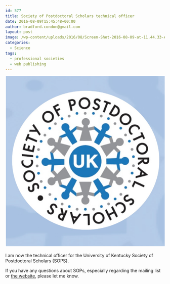 ```yaml
---
id: 577
title: Society of Postdoctoral Scholars technical officer
date: 2016-08-09T15:45:48+00:00
author: bradford.condon@gmail.com
layout: post
image: /wp-content/uploads/2016/08/Screen-Shot-2016-08-09-at-11.44.33-AM.png
categories:
  - Science
tags:
  - professional societies
  - web publishing
---
```

<img class="size-full wp-image-578" src="/wp-content/uploads/2016/08/Screen-Shot-2016-08-09-at-11.44.33-AM.png" sizes="(max-width: 562px) 100vw, 562px" data-recalc-dims="1" />

I am now the technical officer for the University of Kentucky Society of Postdoctoral Scholars (SOPS).

If you have any questions about SOPs, especially regarding the mailing list or [the website](http://sops.as.uky.edu/), please let me know.

